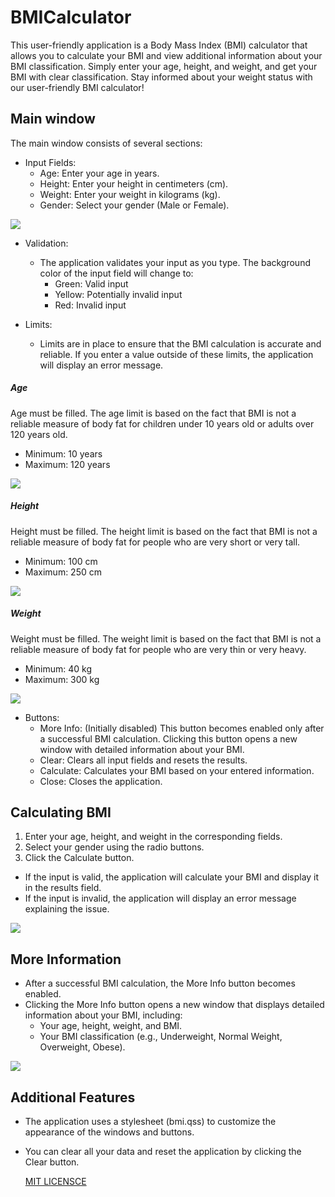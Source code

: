 # BMICalculator
This user-friendly application is a Body Mass Index (BMI) calculator that allows you to calculate your BMI and view additional information about your BMI classification. Simply enter your age, height, and weight, and get your BMI with clear classification. Stay informed about your weight status with our user-friendly BMI calculator!

## Main window
The main window consists of several sections:
- Input Fields:
  - Age: Enter your age in years.
  - Height: Enter your height in centimeters (cm).
  - Weight: Enter your weight in kilograms (kg).
  - Gender: Select your gender (Male or Female).

![](https://github.com/hrosicka/PyQtBMICalculator/blob/master/doc/BmiCalculator.png)

- Validation:
  - The application validates your input as you type. The background color of the input field will change to:
    - Green: Valid input
    - Yellow: Potentially invalid input
    - Red: Invalid input
   
- Limits:
  - Limits are in place to ensure that the BMI calculation is accurate and reliable. If you enter a value outside of these limits, the application will display an error message. 
  
##### Age
Age must be filled.
The age limit is based on the fact that BMI is not a reliable measure of body fat for children under 10 years old or adults over 120 years old.
- Minimum: 10 years
- Maximum: 120 years

![](https://github.com/hrosicka/PyQtBMICalculator/blob/master/doc/MissingAge.png)

##### Height
Height must be filled.
The height limit is based on the fact that BMI is not a reliable measure of body fat for people who are very short or very tall.
- Minimum: 100 cm
- Maximum: 250 cm

![](https://github.com/hrosicka/PyQtBMICalculator/blob/master/doc/MissingHeight.png)

##### Weight
Weight must be filled.
The weight limit is based on the fact that BMI is not a reliable measure of body fat for people who are very thin or very heavy.
- Minimum: 40 kg
- Maximum: 300 kg

![](https://github.com/hrosicka/PyQtBMICalculator/blob/master/doc/MissingWeight.png)

- Buttons:
  - More Info: (Initially disabled) This button becomes enabled only after a successful BMI calculation. Clicking this button opens a new window with detailed information about your BMI.
  - Clear: Clears all input fields and resets the results.
  - Calculate: Calculates your BMI based on your entered information.
  - Close: Closes the application.

## Calculating BMI
1. Enter your age, height, and weight in the corresponding fields.
2. Select your gender using the radio buttons.
3. Click the Calculate button.
  - If the input is valid, the application will calculate your BMI and display it in the results field.
  - If the input is invalid, the application will display an error message explaining the issue.

![](https://github.com/hrosicka/PyQtBMICalculator/blob/master/doc/InputsOk.png)

## More Information
- After a successful BMI calculation, the More Info button becomes enabled.
- Clicking the More Info button opens a new window that displays detailed information about your BMI, including:
  - Your age, height, weight, and BMI.
  - Your BMI classification (e.g., Underweight, Normal Weight, Overweight, Obese).
    

![](https://github.com/hrosicka/PyQtBMICalculator/blob/master/doc/DetailedResults.png)

## Additional Features
- The application uses a stylesheet (bmi.qss) to customize the appearance of the windows and buttons.
- You can clear all your data and reset the application by clicking the Clear button.

  [MIT LICENSCE](https://github.com/hrosicka/BMICalculator/blob/master/doc/LICENSE.txt)
